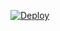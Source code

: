 
[![Deploy](https://www.herokucdn.com/deploy/button.png)](https://dashboard.heroku.com/new?template=https://github.com/adadafadaafq1/yhdnb/)

